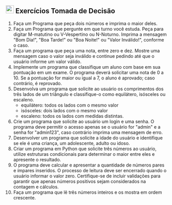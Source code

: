 ## <img src="https://cdn.jsdelivr.net/gh/devicons/devicon/icons/python/python-original.svg" width="25px;" /> Exercícios Tomada de Decisão

1. Faça um Programa que peça dois números e imprima o maior deles.
2. Faça um Programa que pergunte em que turno você estuda. Peça para digitar M-matutino ou V-Vespertino ou N-Noturno. Imprima a mensagem "Bom Dia!", "Boa Tarde!" ou "Boa Noite!" ou "Valor Inválido!", conforme o caso.
3. Faça um programa que peça uma nota, entre zero e dez. Mostre uma mensagem caso o valor seja inválido e continue pedindo até que o usuário informe um valor válido.
4. Implemente um programa que classifique um aluno com base em sua pontuação em um exame. O programa deverá solicitar uma nota de 0 a 10. Se a pontuação for maior ou igual a 7, o aluno é aprovado; caso contrário, é reprovado.
5. Desenvolva um programa que solicite ao usuário os comprimentos dos três lados de um triângulo e classifique-o como equilátero, isósceles ou escaleno.
   *  equilátero: todos os lados com o mesmo valor
   *  isósceles: dois lados com o mesmo valor
   *  escaleno: todos os lados com medidas distintas.
6. Crie um programa que solicite ao usuário um login e uma senha. O programa deve permitir o acesso apenas se o usuário for "admin" e a senha for "admin123", caso contrário imprima uma mensagem de erro.
7. Desenvolver um programa que solicite a idade do usuário e identifique se ele é uma criança, um adolescente, adulto ou idoso.
8. Criar um programa em Python que solicite três números ao usuário, utilize estruturas condicionais para determinar o maior entre eles e apresente o resultado.
9. O programa deve calcular e apresentar a quantidade de números pares e ímpares inseridos. O processo de leitura deve ser encerrado quando o usuário informar o valor zero. Certifique-se de incluir validações para garantir que apenas números positivos sejam considerados na contagem e cálculos.
10. Faça um programa que lê três números inteiros e os mostra em ordem crescente.
